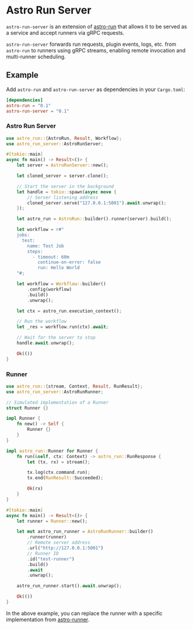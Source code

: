 # Astro Run Server

`astro-run-server` is an extension of [astro-run](https://github.com/panghu-huang/astro-run) that allows it to be served as a service and accept runners via gRPC requests.

`astro-run-server` forwards run requests, plugin events, logs, etc. from `astro-run` to runners using gRPC streams, enabling remote invocation and multi-runner scheduling.

## Example

Add `astro-run` and `astro-run-server` as dependencies in your `Cargo.toml`:

```toml
[dependencies]
astro-run = "0.1"
astro-run-server = "0.1"
```

### Astro Run Server

```rust
use astro_run::{AstroRun, Result, Workflow};
use astro_run_server::AstroRunServer;

#[tokio::main]
async fn main() -> Result<()> {
    let server = AstroRunServer::new();

    let cloned_server = server.clone();

    // Start the server in the background
    let handle = tokio::spawn(async move {
        // Server listening address
        cloned_server.serve("127.0.0.1:5001").await.unwrap();
    });

    let astro_run = AstroRun::builder().runner(server).build();

    let workflow = r#"
    jobs:
      test:
        name: Test Job
        steps:
          - timeout: 60m
            continue-on-error: false
            run: Hello World
    "#;

    let workflow = Workflow::builder()
        .config(workflow)
        .build()
        .unwrap();

    let ctx = astro_run.execution_context();

    // Run the workflow
    let _res = workflow.run(ctx).await;

    // Wait for the server to stop
    handle.await.unwrap();

    Ok(())
}
```

### Runner

```rust
use astro_run::{stream, Context, Result, RunResult};
use astro_run_server::AstroRunRunner;

// Simulated implementation of a Runner
struct Runner {}

impl Runner {
    fn new() -> Self {
        Runner {}
    }
}

impl astro_run::Runner for Runner {
    fn run(&self, ctx: Context) -> astro_run::RunResponse {
        let (tx, rx) = stream();

        tx.log(ctx.command.run);
        tx.end(RunResult::Succeeded);

        Ok(rx)
    }
}

#[tokio::main]
async fn main() -> Result<()> {
    let runner = Runner::new();

    let mut astro_run_runner = AstroRunRunner::builder()
        .runner(runner)
        // Remote server address
        .url("http://127.0.0.1:5001")
        // Runner ID
        .id("test-runner")
        .build()
        .await
        .unwrap();

    astro_run_runner.start().await.unwrap();

    Ok(())
}
```

In the above example, you can replace the runner with a specific implementation from [astro-runner](../astro-runner).
